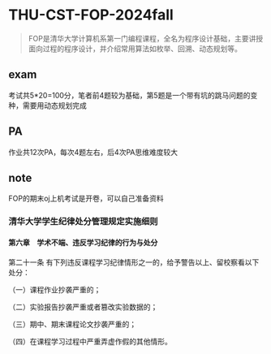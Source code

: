 # THU-CST-FOP-2024fall

> FOP是清华大学计算机系第一门编程课程，全名为程序设计基础，主要讲授面向过程的程序设计，并介绍常用算法如枚举、回溯、动态规划等。

## exam

考试共5*20=100分，笔者前4题较为基础，第5题是一个带有坑的跳马问题的变种，需要用动态规划完成

## PA

作业共12次PA，每次4题左右，后4次PA思维难度较大

## note

FOP的期末oj上机考试是开卷，可以自己准备资料

### 清华大学学生纪律处分管理规定实施细则

#### 第六章　学术不端、违反学习纪律的行为与处分

第二十一条 有下列违反课程学习纪律情形之一的，给予警告以上、留校察看以下处分：

（一）课程作业抄袭严重的；

（二）实验报告抄袭严重或者篡改实验数据的；

（三）期中、期末课程论文抄袭严重的；

（四）在课程学习过程中严重弄虚作假的其他情形。
